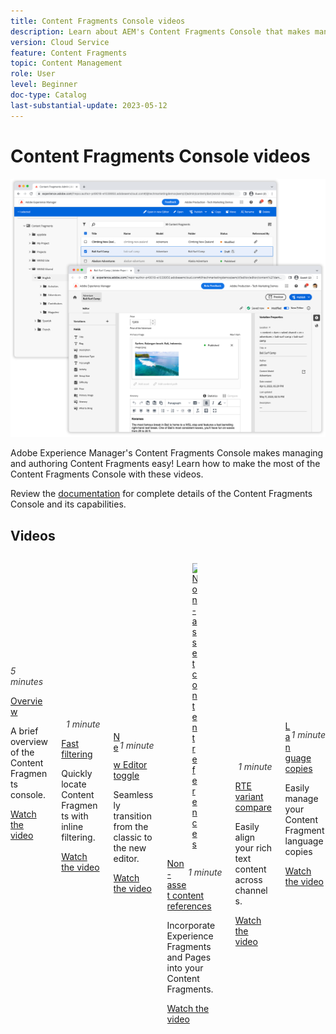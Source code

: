 ```yaml
---
title: Content Fragments Console videos
description: Learn about AEM's Content Fragments Console that makes managing and authoring Content Fragments easy!
version: Cloud Service
feature: Content Fragments
topic: Content Management
role: User
level: Beginner
doc-type: Catalog
last-substantial-update: 2023-05-12
---
```


# Content Fragments Console videos

![AEM Content Fragment Editor](./assets/main.png)

Adobe Experience Manager's Content Fragments Console makes managing and authoring Content Fragments easy! Learn how to make the most of the Content Fragments Console with these videos.

Review the [documentation](https://experienceleague.adobe.com/docs/experience-manager-cloud-service/content/sites/administering/content-fragments/content-fragments-console.html)  for complete details of the Content Fragments Console and its capabilities.

## Videos


<div class="columns is-multiline">
    <!-- Overview -->
    <div class="column is-half-tablet is-half-desktop is-one-third-widescreen"
      aria-label="Overview" tabindex="0">
      <div class="card">
        <div class="card-image">
          <figure class="image is-16by9">
            <a href="./basics/content-fragments-console.md" title="Overview"
              tabindex="-1">
              <img class="is-bordered-r-small"
                src="https://video.tv.adobe.com/v/3409492?format=jpeg"
                alt="Overview">
            </a>
          </figure>
        </div>
        <div class="card-content is-padded-small">
          <div class="content">
            <p style="float: right;font-style: italic; color: #363636"
              class="is-size-6">5 minutes</p>
            <p class="headline is-size-6 has-text-weight-bold">
              <a href="./basics/content-fragments-console.md" title="Overview">Overview</a>
            </p>
            <p class="is-size-6">A brief overview of the Content Fragments
              console.</p>
            <a href="./basics/content-fragments-console.md" class="spectrum-Button
              spectrum-Button--outline spectrum-Button--primary
              spectrum-Button--sizeM">
              <span class="spectrum-Button-label has-no-wrap
                has-text-weight-bold">Watch the video</span>
            </a>
          </div>
        </div>
      </div>
    </div>
    <!-- Fast filtering -->
    <div class="column is-half-tablet is-half-desktop is-one-third-widescreen"
      aria-label="Fast filtering" tabindex="0">
      <div class="card">
        <div class="card-image">
          <figure class="image is-16by9">
            <a href="./search/fast-filtering.md" title="Fast filtering"
              tabindex="-1">
              <img class="is-bordered-r-small"
                src="https://video.tv.adobe.com/v/3419310?format=jpeg" alt="Fast
                filtering">
            </a>
          </figure>
        </div>
        <div class="card-content is-padded-small">
          <div class="content">
            <p style="float: right;font-style: italic; color: #363636"
              class="is-size-6">1 minute</p>
            <p class="headline is-size-6 has-text-weight-bold">
              <a href="./search/fast-filtering.md" title="Fast filtering">Fast
                filtering</a>
            </p>
            <p class="is-size-6">Quickly locate Content Fragments with inline
              filtering.</p>
            <a href="./search/fast-filtering.md" class="spectrum-Button
              spectrum-Button--outline spectrum-Button--primary
              spectrum-Button--sizeM">
              <span class="spectrum-Button-label has-no-wrap
                has-text-weight-bold">Watch the video</span>
            </a>
          </div>
        </div>
      </div>
    </div>
    <!-- New Editor toggle -->
    <div class="column is-half-tablet is-half-desktop is-one-third-widescreen"
      aria-label="New editor toggle" tabindex="0">
      <div class="card">
        <div class="card-image">
          <figure class="image is-16by9">
            <a href="./editor/new-editor-toggle.md" title="New Editor toggle"
              tabindex="-1">
              <img class="is-bordered-r-small"
                src="https://video.tv.adobe.com/v/3419312?format=jpeg" alt="New
                Editor toggle">
            </a>
          </figure>
        </div>
        <div class="card-content is-padded-small">
          <div class="content">
            <p style="float: right;font-style: italic; color: #363636"
              class="is-size-6">1 minute</p>
            <p class="headline is-size-6 has-text-weight-bold">
              <a href="./editor/new-editor-toggle.md" title="New Editor toggle">New
                Editor toggle</a>
            </p>
            <p class="is-size-6">Seamlessly transition from the classic to the new
              editor.</p>
            <a href="./editor/new-editor-toggle.md" class="spectrum-Button
              spectrum-Button--outline spectrum-Button--primary
              spectrum-Button--sizeM">
              <span class="spectrum-Button-label has-no-wrap
                has-text-weight-bold">Watch the video</span>
            </a>
          </div>
        </div>
      </div>
    </div>
    <!-- Non-asset content references --->
    <div class="column is-half-tablet is-half-desktop is-one-third-widescreen"
      aria-label="Non-asset content references" tabindex="0">
      <div class="card">
        <div class="card-image">
          <figure class="image is-16by9">
            <a href="./editor/non-asset-content-references.md" title="Non-asset
              content references" tabindex="-1">
              <img class="is-bordered-r-small"
                src="https://video.tv.adobe.com/v/3419313?format=jpeg"
                alt="Non-asset content references">
            </a>
          </figure>
        </div>
        <div class="card-content is-padded-small">
          <div class="content">
            <p style="float: right;font-style: italic; color: #363636"
              class="is-size-6">1 minute</p>
            <p class="headline is-size-6 has-text-weight-bold">
              <a href="./editor/non-asset-content-references.md" title="Non-asset
                content references">Non-asset content references</a>
            </p>
            <p class="is-size-6">Incorporate Experience Fragments and Pages into
              your Content Fragments.</p>
            <a href="./editor/non-asset-content-references.md"
              class="spectrum-Button spectrum-Button--outline
              spectrum-Button--primary spectrum-Button--sizeM">
              <span class="spectrum-Button-label has-no-wrap
                has-text-weight-bold">Watch the video</span>
            </a>
          </div>
        </div>
      </div>
    </div>
    <!-- RTE variant compare -->
    <div class="column is-half-tablet is-half-desktop is-one-third-widescreen"
      aria-label="RTE variant compare" tabindex="0">
      <div class="card">
        <div class="card-image">
          <figure class="image is-16by9">
            <a href="./editor/rte-variant-compare.md" title="RTE variant compare"
              tabindex="-1">
              <img class="is-bordered-r-small"
                src="https://video.tv.adobe.com/v/3419314?format=jpeg" alt="RTE
                variant compare">
            </a>
          </figure>
        </div>
        <div class="card-content is-padded-small">
          <div class="content">
            <p style="float: right;font-style: italic; color: #363636"
              class="is-size-6">1 minute</p>
            <p class="headline is-size-6 has-text-weight-bold">
              <a href="./editor/rte-variant-compare.md" title="RTE variant
                compare">RTE variant compare</a>
            </p>
            <p class="is-size-6">Easily align your rich text content across
              channels.</p>
            <a href="./editor/rte-variant-compare.md" class="spectrum-Button
              spectrum-Button--outline spectrum-Button--primary
              spectrum-Button--sizeM">
              <span class="spectrum-Button-label has-no-wrap
                has-text-weight-bold">Watch the video</span>
            </a>
          </div>
        </div>
      </div>
    </div>
    <!-- Language copies -->
    <div class="column is-half-tablet is-half-desktop is-one-third-widescreen"
      aria-label="Language copies" tabindex="0">
      <div class="card">
        <div class="card-image">
          <figure class="image is-16by9">
            <a href="./editor/language-copies.md" title="Language copies"
              tabindex="-1">
              <img class="is-bordered-r-small"
                src="https://video.tv.adobe.com/v/3419311?format=jpeg"
                alt="Language copies">
            </a>
          </figure>
        </div>
        <div class="card-content is-padded-small">
          <div class="content">
            <p style="float: right;font-style: italic; color: #363636"
              class="is-size-6">1 minute</p>
            <p class="headline is-size-6 has-text-weight-bold">
              <a href="./editor/language-copies.md" title="Language copies">Language
                copies</a>
            </p>
            <p class="is-size-6">Easily manage your Content Fragment language
              copies</p>
            <a href="./editor/language-copies.md" class="spectrum-Button
              spectrum-Button--outline spectrum-Button--primary
              spectrum-Button--sizeM">
              <span class="spectrum-Button-label has-no-wrap
                has-text-weight-bold">Watch the video</span>
            </a>
          </div>
        </div>
      </div>
    </div>
  </div>

  